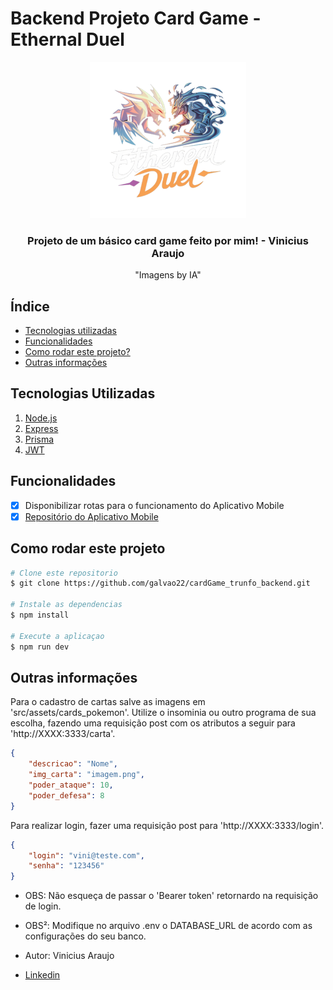 # Backend Projeto Card Game - Ethernal Duel

<div align="center">

![EtheraelDuel](assets/logo.png)

### Projeto de um básico card game feito por mim! - Vinicius Araujo
"Imagens by IA"

</div>

## Índice
- <a href="#tecnologias-utilizadas">Tecnologias utilizadas</a>
- <a href="#funcionalidades">Funcionalidades</a>
- <a href="#como-rodar-este-projeto">Como rodar este projeto?</a>
- <a href="#outras-informações">Outras informações</a>

## Tecnologias Utilizadas

1. [Node.js](https://nodejs.org/en)
2. [Express](https://expressjs.com/pt-br/)
3. [Prisma](https://www.prisma.io/)
4. [JWT](https://jwt.io/)

## Funcionalidades

 - [x] Disponibilizar rotas para o funcionamento do Aplicativo Mobile
 - [x] [Repositório do Aplicativo Mobile](https://github.com/galvao22/cardGame_trunfo_mobile.git)

## Como rodar este projeto

```bash
# Clone este repositorio
$ git clone https://github.com/galvao22/cardGame_trunfo_backend.git

# Instale as dependencias
$ npm install

# Execute a aplicaçao
$ npm run dev
```

## Outras informações

Para o cadastro de cartas salve as imagens em 'src/assets/cards_pokemon'. Utilize o insominia ou outro programa de sua escolha, fazendo uma requisição post com os atributos a seguir para 'http://XXXX:3333/carta'.
```JSON
{
	"descricao": "Nome",
	"img_carta": "imagem.png",
	"poder_ataque": 10,
	"poder_defesa": 8
}
```

Para realizar login, fazer uma requisição post para 'http://XXXX:3333/login'.
```JSON
{
	"login": "vini@teste.com",
	"senha": "123456"
}
```

- OBS: Não esqueça de passar o 'Bearer token' retornardo na requisição de login.

- OBS²: Modifique no arquivo .env o DATABASE_URL de acordo com as configurações do seu banco.

- Autor: Vinicius Araujo
- [Linkedin](https://www.linkedin.com/in/vinicius-araujo-galvao-de-sousa-9b8a48125/)